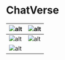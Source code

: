# ChatVerse
| ![alt](https://i.imgur.com/bk7fBet.png) | ![alt](https://i.imgur.com/tZgJHOb.png) |
| ------------- | ------------- |
| ![alt](https://i.imgur.com/T1BpiPL.png) | ![alt](https://i.imgur.com/0LlaL6Z.png) |
| ![alt](https://i.imgur.com/R9XO6pq.png) |
